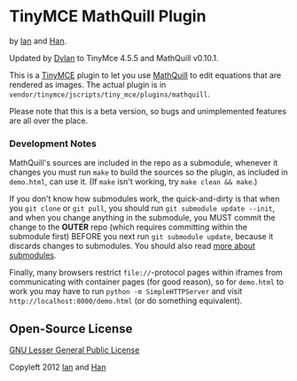 # TinyMCE MathQuill Plugin

by [Ian][] and [Han][].

[Ian]: http://github.com/jungziege
[Han]: http://github.com/laughinghan

Updated by [Dylan][] to TinyMce 4.5.5 and MathQuill v0.10.1.

[Dylan]: https://github.com/dylandhall

This is a [TinyMCE][] plugin to let you use [MathQuill][] to edit equations
that are rendered as images. The actual plugin is in
`vendor/tinymce/jscripts/tiny_mce/plugins/mathquill`.

[TinyMCE]: http://www.tinymce.com
[MathQuill]: http://mathquill.com

Please note that this is a beta version, so bugs and unimplemented features
are all over the place.

### Development Notes

MathQuill's sources are included in the repo as a submodule, whenever it
changes you must run `make` to build the sources so the plugin, as included in
`demo.html`, can use it. (If `make` isn't working, try `make clean && make`.)

If you don't know how submodules work, the quick-and-dirty is that when you
`git clone` or `git pull`, you should run `git submodule update --init`, and
when you change anything in the submodule, you MUST commit the change to the
**OUTER** repo (which requires committing within the submodule first) BEFORE
you next run `git submodule update`, because it discards changes to
submodules. You should also read [more about submodules][submodules].

[submodules]: http://git-scm.com/book/en/Git-Tools-Submodules

Finally, many browsers restrict `file://`-protocol pages within iframes from
communicating with container pages (for good reason), so for `demo.html` to
work you may have to run `python -m SimpleHTTPServer` and visit
`http://localhost:8000/demo.html` (or do something equivalent).

## Open-Source License

[GNU Lesser General Public License](http://www.gnu.org/licenses/lgpl.html)

Copyleft 2012 [Ian](http://github.com/jungziege) and [Han](http://github.com/laughinghan)
